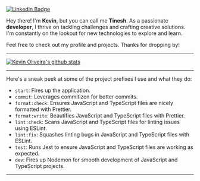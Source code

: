 [![Linkedin Badge](https://img.shields.io/badge/-LinkedIn-0075b5?style=flat-square&logo=Linkedin&logoColor=white&link=https://www.linkedin.com/in/kevin-oliveira-manhas-a701a4173/)](https://www.linkedin.com/in/kevin-oliveira-manhas-a701a4173/)

Hey there! I'm **Kevin**, but you can call me **Tinesh**. As a passionate **developer**, I thrive on tackling challenges and crafting creative solutions. I'm constantly on the lookout for new technologies to explore and learn.

Feel free to check out my profile and projects. Thanks for dropping by!

---

[![Kevin Oliveira's github stats](https://github-readme-stats.vercel.app/api?username=71Kevin&show_icons=true&theme=dracula&hide_border=true&text_color=FFFFFF)](https://github.com/71Kevin)

---

Here's a sneak peek at some of the project prefixes I use and what they do:

- `start`: Fires up the application.
- `commit`: Leverages commitizen for better commits.
- `format:check`: Ensures JavaScript and TypeScript files are nicely formatted with Prettier.
- `format:write`: Beautifies JavaScript and TypeScript files with Prettier.
- `lint:check`: Scans JavaScript and TypeScript files for linting issues using ESLint.
- `lint:fix`: Squashes linting bugs in JavaScript and TypeScript files with ESLint.
- `test`: Runs Jest to ensure JavaScript and TypeScript files are working as expected.
- `dev`: Fires up Nodemon for smooth development of JavaScript and TypeScript projects.

--- 
